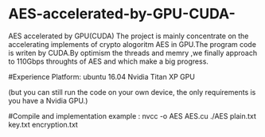 # AES-accelerated-by-GPU-CUDA-
AES accelerated by GPU(CUDA)
The project is mainly concentrate on the accelerating implements of crypto alogoritm AES in GPU.The program code is writen by CUDA.By optimism the threads and memry ,we finally approach to 110Gbps throughts of AES and which make a big progress.

#Experience Platform:
 ubuntu 16.04
 Nvidia Titan XP GPU

(but you can still run the code on your own device, the only requirements is you have a Nvidia GPU.)

#Compile and implementation example :
  nvcc -o AES AES.cu
  ./AES plain.txt key.txt encryption.txt
